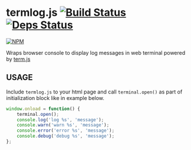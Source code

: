 # termlog.js [![Build Status][buildstatus]][buildstatusurl] [![Deps Status][depstatus]][depstatusurl]

[![NPM][npm]](https://nodei.co/npm/termlog.js/)

Wraps browser console to display log messages in web terminal powered by [term.js][term.js]

USAGE
-----

Include `termlog.js` to your html page and call `terminal.open()` as part of initialization block like in example below.

``` js
window.onload = function() {
    terminal.open();
    console.log('log %s', 'message');
    console.warn('warn %s', 'message');
    console.error('error %s', 'message');
    console.debug('debug %s', 'message');
};
```

[buildstatus]: https://drone.io/github.com/sergeyt/termlog.js/status.png
[buildstatusurl]: https://drone.io/github.com/sergeyt/termlog.js/latest
[depstatus]: https://david-dm.org/sergeyt/termlog.js.png
[depstatusurl]: https://david-dm.org/sergeyt/termlog.js
[npm]: https://nodei.co/npm/termlog.js.png?downloads=true&stars=true
[term.js]: https://github.com/chjj/term.js/
